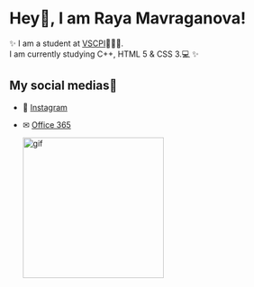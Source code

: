 # Hey👋, I am Raya Mavraganova!
✨  I am a student at [VSCPI](https://www.codingburgas.bg/)👨🏻‍💻. 
<br>
I am currently studying C++, HTML 5 & CSS 3.💻  ✨

## My social medias📸
 
 - 📱 [Instagram](https://www.instagram.com/rayaaa.zm/) 
 - ✉ [Office 365](https://eur.delve.office.com/?u=17ff0aab-3a0f-4c16-b668-c41adc2941b1&v=work)
 
    <img height="250" alt="gif" src="https://cdn.dribbble.com/users/2234174/screenshots/5488434/laptop-analytics_dribbble_.gif"/>


